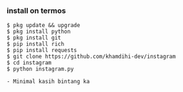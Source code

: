 ### install on termos
    $ pkg update && upgrade
    $ pkg install python
    $ pkg install git
    $ pip install rich
    $ pip install requests
    $ git clone https://github.com/khamdihi-dev/instagram
    $ cd instagram
    $ python instagram.py

    - Minimal kasih bintang ka
